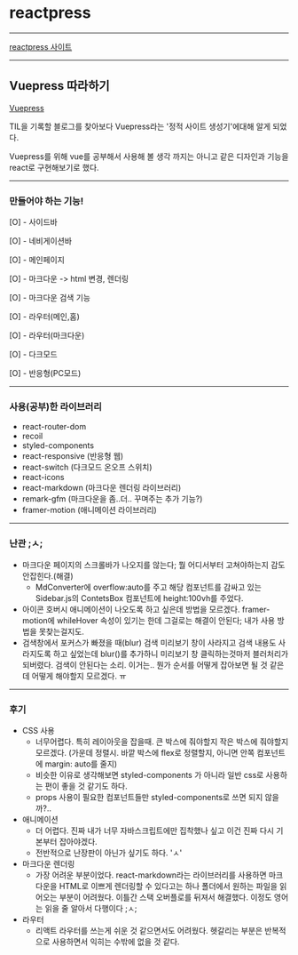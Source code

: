 # reactpress
---

[reactpress 사이트](https://wjdgus541.github.io/reactpress/)

---

## Vuepress 따라하기

[Vuepress](https://vuepress.vuejs.org/)


TIL을 기록할 블로그를 찾아보다 Vuepress라는 '정적 사이트 생성기'에대해 알게 되었다.

Vuepress를 위해 vue를 공부해서 사용해 볼 생각 까지는 아니고 같은 디자인과 기능을 react로 구현해보기로 했다.

---

### 만들어야 하는 기능!

[O] - 사이드바

[O] - 네비게이션바

[O] - 메인페이지

[O] - 마크다운 -> html 변경, 렌더링

[O] - 마크다운 검색 기능

[O] - 라우터(메인,홈)

[O] - 라우터(마크다운)

[O] - 다크모드

[O] - 반응형(PC모드)

---


### 사용(공부)한 라이브러리


- react-router-dom
- recoil
- styled-components
- react-responsive (반응형 웹)
- react-switch (다크모드 온오프 스위치)
- react-icons
- react-markdown (마크다운 렌더링 라이브러리)
- remark-gfm (마크다운을 좀..더.. 꾸며주는 추가 기능?)
- framer-motion (애니메이션 라이브러리)


---

### 난관 ;ㅅ;

- 마크다운 페이지의 스크롤바가 나오지를 않는다; 뭘 어디서부터 고쳐야하는지 감도안잡힌다.(해결)
  - MdConverter에 overflow:auto를 주고 해당 컴포넌트를 감싸고 있는 Sidebar.js의 ContetsBox 컴포넌트에 height:100vh를 주었다.
- 아이콘 호버시 애니메이션이 나오도록 하고 싶은데 방법을 모르겠다. framer-motion에 whileHover 속성이 있기는 한데 그걸로는 해결이 안된다; 내가 사용 방법을 못찾는걸지도.
- 검색창에서 포커스가 빠졌을 때(blur) 검색 미리보기 창이 사라지고 검색 내용도 사라지도록 하고 싶었는데 blur()를 추가하니 미리보기 창 클릭하는것마저 블러처리가 되버렸다. 검색이 안된다는 소리. 이거는.. 뭔가 순서를 어떻게 잡아보면 될 것 같은데 어떻게 해야할지 모르겠다. ㅠ


---


### 후기


- CSS 사용
  - 너무어렵다. 특히 레이아웃을 잡을때. 큰 박스에 줘야할지 작은 박스에 줘야할지 모르겠다.
    (가운데 정렬시. 바깥 박스에 flex로 정렬할지, 아니면 안쪽 컴포넌트에 margin: auto를 줄지)
  - 비슷한 이유로 생각해보면 styled-components 가 아니라 일반 css로 사용하는 편이 좋을 것 같기도 하다.
  - props 사용이 필요한 컴포넌트들만 styled-components로 쓰면 되지 않을까?..
- 애니메이션
  - 더 어렵다. 진짜 내가 너무 자바스크립트에만 집착했나 싶고 이건 진짜 다시 기본부터 잡아야겠다.
  - 전반적으로 난장판이 아닌가 싶기도 하다. 'ㅅ'
- 마크다운 렌더링
  - 가장 어려운 부분이었다. react-markdown라는 라이브러리를 사용하면 마크다운을 HTML로 이쁘게 렌더링할 수 있다고는 하나 폴더에서 원하는 파일을 읽어오는 부분이 어려웠다. 이틀간 스택 오버플로를 뒤져서 해결했다. 이정도 영어는 읽을 줄 알아서 다행이다 ;ㅅ;
- 라우터
  - 리액트 라우터를 쓰는게 쉬운 것 같으면서도 어려웠다. 헷갈리는 부분은 반복적으로 사용하면서 익히는 수밖에 없을 것 같다.
